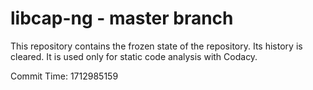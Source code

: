 # libcap-ng - master branch

This repository contains the frozen state of the repository.
Its history is cleared. It is used only for static code
analysis with Codacy.

Commit Time: 1712985159